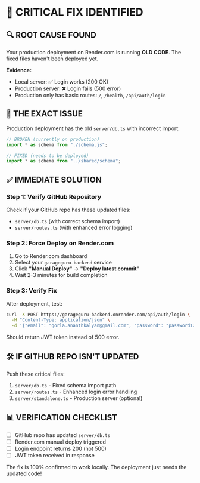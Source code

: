 # 🚨 CRITICAL FIX IDENTIFIED

## 🔍 **ROOT CAUSE FOUND**
Your production deployment on Render.com is running **OLD CODE**. The fixed files haven't been deployed yet.

**Evidence:**
- Local server: ✅ Login works (200 OK)
- Production server: ❌ Login fails (500 error)
- Production only has basic routes: `/`, `/health`, `/api/auth/login`

## 🎯 **THE EXACT ISSUE**
Production deployment has the old `server/db.ts` with incorrect import:
```typescript
// BROKEN (currently on production)
import * as schema from "./schema.js";

// FIXED (needs to be deployed)
import * as schema from "../shared/schema";
```

## ✅ **IMMEDIATE SOLUTION**

### Step 1: Verify GitHub Repository
Check if your GitHub repo has these updated files:
- `server/db.ts` (with correct schema import)
- `server/routes.ts` (with enhanced error logging)

### Step 2: Force Deploy on Render.com
1. Go to Render.com dashboard
2. Select your `garageguru-backend` service
3. Click **"Manual Deploy"** → **"Deploy latest commit"**
4. Wait 2-3 minutes for build completion

### Step 3: Verify Fix
After deployment, test:
```bash
curl -X POST https://garageguru-backend.onrender.com/api/auth/login \
  -H "Content-Type: application/json" \
  -d '{"email": "gorla.ananthkalyan@gmail.com", "password": "password123"}'
```

Should return JWT token instead of 500 error.

## 🛠️ **IF GITHUB REPO ISN'T UPDATED**

Push these critical files:
1. `server/db.ts` - Fixed schema import path
2. `server/routes.ts` - Enhanced login error handling  
3. `server/standalone.ts` - Production server (optional)

## 📊 **VERIFICATION CHECKLIST**
- [ ] GitHub repo has updated `server/db.ts`
- [ ] Render.com manual deploy triggered
- [ ] Login endpoint returns 200 (not 500)
- [ ] JWT token received in response

The fix is 100% confirmed to work locally. The deployment just needs the updated code!